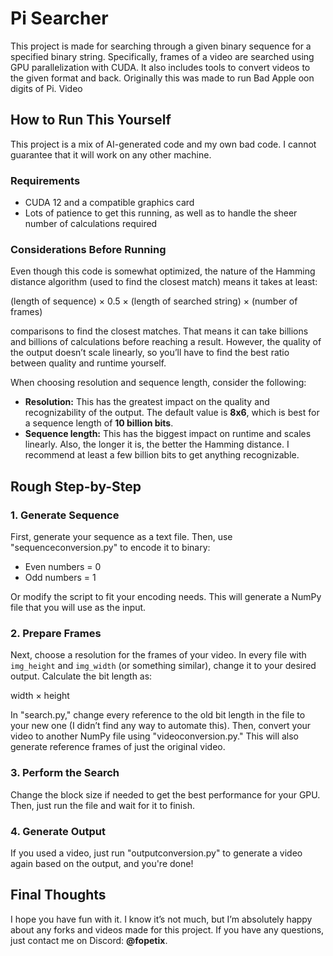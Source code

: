# Pi Searcher

This project is made for searching through a given binary sequence for a specified binary string. Specifically, frames of a video are searched using GPU parallelization with CUDA. It also includes tools to convert videos to the given format and back. 
Originally this was made to run Bad Apple oon digits of Pi.
Video

## How to Run This Yourself

This project is a mix of AI-generated code and my own bad code. I cannot guarantee that it will work on any other machine.

### Requirements

- CUDA 12 and a compatible graphics card
- Lots of patience to get this running, as well as to handle the sheer number of calculations required

### Considerations Before Running

Even though this code is somewhat optimized, the nature of the Hamming distance algorithm (used to find the closest match) means it takes at least:

(length of sequence) × 0.5 × (length of searched string) × (number of frames)

comparisons to find the closest matches. That means it can take billions and billions of calculations before reaching a result. However, the quality of the output doesn’t scale linearly, so you’ll have to find the best ratio between quality and runtime yourself.

When choosing resolution and sequence length, consider the following:

- **Resolution:** This has the greatest impact on the quality and recognizability of the output. The default value is **8x6**, which is best for a sequence length of **10 billion bits**.
- **Sequence length:** This has the biggest impact on runtime and scales linearly. Also, the longer it is, the better the Hamming distance. I recommend at least a few billion bits to get anything recognizable.

## Rough Step-by-Step

### 1. Generate Sequence

First, generate your sequence as a text file. Then, use "sequenceconversion.py" to encode it to binary:

- Even numbers = 0
- Odd numbers = 1

Or modify the script to fit your encoding needs. This will generate a NumPy file that you will use as the input.

### 2. Prepare Frames

Next, choose a resolution for the frames of your video. In every file with `img_height` and `img_width` (or something similar), change it to your desired output. Calculate the bit length as:

width × height

In "search.py," change every reference to the old bit length in the file to your new one (I didn’t find any way to automate this). Then, convert your video to another NumPy file using "videoconversion.py." This will also generate reference frames of just the original video.

### 3. Perform the Search

Change the block size if needed to get the best performance for your GPU. Then, just run the file and wait for it to finish.

### 4. Generate Output

If you used a video, just run "outputconversion.py" to generate a video again based on the output, and you're done!

## Final Thoughts

I hope you have fun with it. I know it’s not much, but I’m absolutely happy about any forks and videos made for this project. If you have any questions, just contact me on Discord: **@fopetix**.


